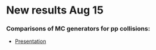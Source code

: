 # New results Aug 15

### Comparisons of MC generators for pp collisions: 

   * [Presentation](Aug15Files/EMMIworkshop_MCcomparison_8_15_19.pdf)
